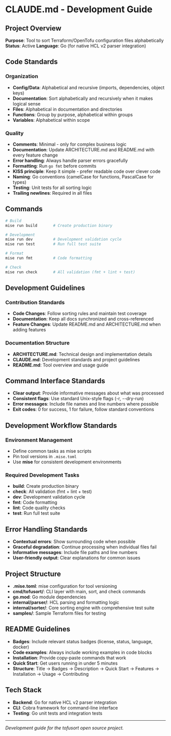 # CLAUDE.md - Development Guide

## Project Overview
**Purpose**: Tool to sort Terraform/OpenTofu configuration files alphabetically
**Status**: Active
**Language**: Go (for native HCL v2 parser integration)

## Code Standards

### Organization
- **Config/Data**: Alphabetical and recursive (imports, dependencies, object keys)
- **Documentation**: Sort alphabetically and recursively when it makes logical sense
- **Files**: Alphabetical in documentation and directories
- **Functions**: Group by purpose, alphabetical within groups
- **Variables**: Alphabetical within scope

### Quality
- **Comments**: Minimal - only for complex business logic
- **Documentation**: Update ARCHITECTURE.md and README.md with every feature change
- **Error handling**: Always handle parser errors gracefully
- **Formatting**: Run `go fmt` before commits
- **KISS principle**: Keep it simple - prefer readable code over clever code
- **Naming**: Go conventions (camelCase for functions, PascalCase for types)
- **Testing**: Unit tests for all sorting logic
- **Trailing newlines**: Required in all files

## Commands
```bash
# Build
mise run build       # Create production binary

# Development
mise run dev         # Development validation cycle
mise run test        # Run full test suite

# Format
mise run fmt         # Code formatting

# Check
mise run check       # All validation (fmt + lint + test)
```

## Development Guidelines

### Contribution Standards
- **Code Changes**: Follow sorting rules and maintain test coverage
- **Documentation**: Keep all docs synchronized and cross-referenced
- **Feature Changes**: Update README.md and ARCHITECTURE.md when adding features

### Documentation Structure
- **ARCHITECTURE.md**: Technical design and implementation details
- **CLAUDE.md**: Development standards and project guidelines
- **README.md**: Tool overview and usage guide

## Command Interface Standards
- **Clear output**: Provide informative messages about what was processed
- **Consistent flags**: Use standard Unix-style flags (-r, --dry-run)
- **Error messages**: Include file names and line numbers where possible
- **Exit codes**: 0 for success, 1 for failure, follow standard conventions

## Development Workflow Standards

### Environment Management
- Define common tasks as mise scripts
- Pin tool versions in `.mise.toml`
- Use **mise** for consistent development environments

### Required Development Tasks
- **build**: Create production binary
- **check**: All validation (fmt + lint + test)
- **dev**: Development validation cycle
- **fmt**: Code formatting
- **lint**: Code quality checks
- **test**: Run full test suite

## Error Handling Standards
- **Contextual errors**: Show surrounding code when possible
- **Graceful degradation**: Continue processing when individual files fail
- **Informative messages**: Include file paths and line numbers
- **User-friendly output**: Clear explanations for common issues

## Project Structure
- **.mise.toml**: mise configuration for tool versioning
- **cmd/tofusort/**: CLI layer with main, sort, and check commands
- **go.mod**: Go module dependencies
- **internal/parser/**: HCL parsing and formatting logic
- **internal/sorter/**: Core sorting engine with comprehensive test suite
- **samples/**: Sample Terraform files for testing

## README Guidelines
- **Badges**: Include relevant status badges (license, status, language, docker)
- **Code examples**: Always include working examples in code blocks
- **Installation**: Provide copy-paste commands that work
- **Quick Start**: Get users running in under 5 minutes
- **Structure**: Title → Badges → Description → Quick Start → Features → Installation → Usage → Contributing

## Tech Stack
- **Backend**: Go for native HCL v2 parser integration
- **CLI**: Cobra framework for command-line interface
- **Testing**: Go unit tests and integration tests

---

*Development guide for the tofusort open source project.*
